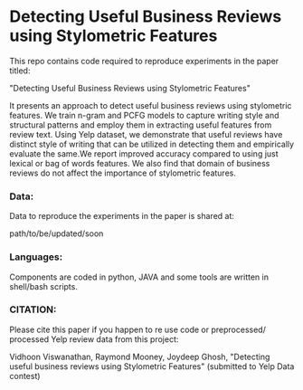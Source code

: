 Detecting Useful Business Reviews using Stylometric Features
============================================================

This repo contains code required to reproduce experiments
in the paper titled:
 
"Detecting Useful Business Reviews using Stylometric Features"

It presents an approach to detect useful business reviews 
using stylometric features. We train n-gram and PCFG models to
capture writing style and structural patterns and employ them in 
extracting useful features from review text. Using Yelp dataset,
we demonstrate that useful reviews have distinct style of writing 
that can be utilized in detecting them and empirically evaluate 
the same.We report improved accuracy compared to using just lexical 
or bag of words features. We also find that domain of business 
reviews do not affect the importance of stylometric features.

### Data:

Data to reproduce the experiments in the paper is shared at:

path/to/be/updated/soon

### Languages:

Components are coded in python, JAVA and some tools are written 
in shell/bash scripts.

### CITATION:

Please cite this paper if you happen to re use code or preprocessed/
processed Yelp review data from this project:

Vidhoon Viswanathan, Raymond Mooney, Joydeep Ghosh, "Detecting useful
business reviews using Stylometric Features" (submitted to Yelp Data contest)
